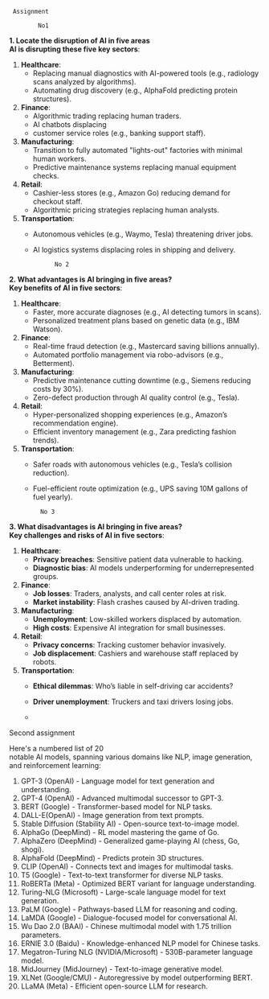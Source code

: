 
     
     Assignment 

            No1 

 **1. Locate the disruption of AI in five areas**  
**AI is disrupting these five key sectors**:  
1. **Healthcare**:  
   - Replacing manual diagnostics with AI-powered tools (e.g., radiology scans analyzed by algorithms).  
   - Automating drug discovery (e.g., AlphaFold predicting protein structures).  
2. **Finance**:  
   - Algorithmic trading replacing human traders.  
   - AI chatbots displacing
   - customer service roles (e.g., banking support staff).  
3. **Manufacturing**:  
   - Transition to fully automated "lights-out" factories with minimal human workers.  
   - Predictive maintenance systems replacing manual equipment checks.  
4. **Retail**:  
   - Cashier-less stores (e.g., Amazon Go) reducing demand for checkout staff.  
   - Algorithmic pricing strategies replacing human analysts.  
5. **Transportation**:  
   - Autonomous vehicles (e.g., Waymo, Tesla) threatening driver jobs.  
   - AI logistics systems displacing roles in shipping and delivery. 
 

               No 2

 **2. What advantages is AI bringing in five areas?**  
**Key benefits of AI in five sectors**:  
1. **Healthcare**:  
   - Faster, more accurate diagnoses (e.g., AI detecting tumors in scans).  
   - Personalized treatment plans based on genetic data (e.g., IBM Watson).  
2. **Finance**:  
   - Real-time fraud detection (e.g., Mastercard saving billions annually).  
   - Automated portfolio management via robo-advisors (e.g., Betterment).  
3. **Manufacturing**:  
   - Predictive maintenance cutting downtime (e.g., Siemens reducing costs by 30%).  
   - Zero-defect production through AI quality control (e.g., Tesla).  
4. **Retail**:  
   - Hyper-personalized shopping experiences (e.g., Amazon’s recommendation engine).  
   - Efficient inventory management (e.g., Zara predicting fashion trends).  
5. **Transportation**:  
   - Safer roads with autonomous vehicles (e.g., Tesla’s collision reduction).  
   - Fuel-efficient route optimization (e.g., UPS saving 10M gallons of fuel yearly).  

           No 3

 **3. What disadvantages is AI bringing in five areas?**  
**Key challenges and risks of AI in five sectors**:  
1. **Healthcare**:  
   - **Privacy breaches**: Sensitive patient data vulnerable to hacking.  
   - **Diagnostic bias**: AI models underperforming for underrepresented groups.  
2. **Finance**:  
   - **Job losses**: Traders, analysts, and call center roles at risk.  
   - **Market instability**: Flash crashes caused by AI-driven trading.  
3. **Manufacturing**:  
   - **Unemployment**: Low-skilled workers displaced by automation.  
   - **High costs**: Expensive AI integration for small businesses.  
4. **Retail**:  
   - **Privacy concerns**: Tracking customer behavior invasively.  
   - **Job displacement**: Cashiers and warehouse staff replaced by robots.  
5. **Transportation**:  
   - **Ethical dilemmas**: Who’s liable in self-driving car accidents?  
   - **Driver unemployment**: Truckers and taxi drivers losing jobs.
  
   - 
Second assignment


Here's a numbered list of 20   
 notable AI models, spanning various domains like NLP, image generation, and reinforcement learning:

1. GPT-3 (OpenAI) - Language model for text generation and understanding.  
2. GPT-4 (OpenAI) - Advanced multimodal successor to GPT-3.  
3. BERT (Google) - Transformer-based model for NLP tasks.  
4. DALL-E(OpenAI) - Image generation from text prompts.  
5. Stable Diffusion (Stability AI) - Open-source text-to-image model.  
6. AlphaGo (DeepMind) - RL model mastering the game of Go.  
7. AlphaZero (DeepMind) - Generalized game-playing AI (chess, Go, shogi).  
8. AlphaFold (DeepMind) - Predicts protein 3D structures.  
9. CLIP (OpenAI) - Connects text and images for multimodal tasks.  
10. T5 (Google) - Text-to-text transformer for diverse NLP tasks.  
11. RoBERTa (Meta) - Optimized BERT variant for language understanding.  
12. Turing-NLG (Microsoft) - Large-scale language model for text generation.  
13. PaLM (Google) - Pathways-based LLM for reasoning and coding.  
14. LaMDA (Google) - Dialogue-focused model for conversational AI.  
15. Wu Dao 2.0 (BAAI) - Chinese multimodal model with 1.75 trillion parameters.  
16. ERNIE 3.0 (Baidu) - Knowledge-enhanced NLP model for Chinese tasks.  
17. Megatron-Turing NLG (NVIDIA/Microsoft) - 530B-parameter language model.  
18. MidJourney (MidJourney) - Text-to-image generative model.  
19. XLNet (Google/CMU) - Autoregressive by model outperforming BERT.  
20. LLaMA (Meta) - Efficient open-source LLM for research.
